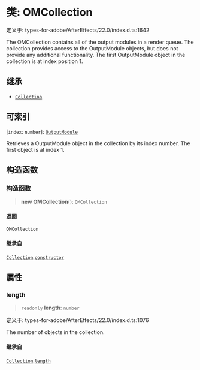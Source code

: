 # 类: OMCollection

定义于: types-for-adobe/AfterEffects/22.0/index.d.ts:1642

The OMCollection contains all of the output modules in a render queue. The collection provides access to the OutputModule objects, but does not provide any additional functionality. The first OutputModule object in the collection is at index position 1.

## 继承

- [`Collection`](Collection.md)

## 可索引

\[`index`: `number`\]: [`OutputModule`](OutputModule.md)

Retrieves a OutputModule object in the collection by its index number. The first object is at index 1.

## 构造函数

### 构造函数

> **new OMCollection**(): `OMCollection`

#### 返回

`OMCollection`

#### 继承自

[`Collection`](Collection.md).[`constructor`](Collection.md#constructor)

## 属性

### length

> `readonly` **length**: `number`

定义于: types-for-adobe/AfterEffects/22.0/index.d.ts:1076

The number of objects in the collection.

#### 继承自

[`Collection`](Collection.md).[`length`](Collection.md#length)
